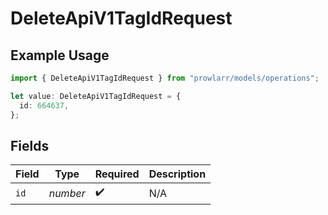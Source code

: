 # DeleteApiV1TagIdRequest

## Example Usage

```typescript
import { DeleteApiV1TagIdRequest } from "prowlarr/models/operations";

let value: DeleteApiV1TagIdRequest = {
  id: 664637,
};
```

## Fields

| Field              | Type               | Required           | Description        |
| ------------------ | ------------------ | ------------------ | ------------------ |
| `id`               | *number*           | :heavy_check_mark: | N/A                |